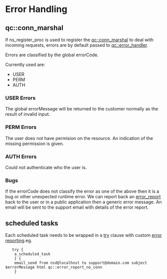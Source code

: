 # Error Handling

## qc::conn_marshal
If ns_register_proc is used to register the [qc::conn_marshal](//qc/proc/qc::conn_marshal) to deal with incoming requests, errors are by default passed to [qc::error_handler](//qc/proc/qc::error_handler).

Errors are classified by the global errorCode.

Currently used are:
* USER
* PERM
* AUTH

### USER Errors
The global errorMessage will be returned to the customer normally as the result of invalid input.

### PERM Errors
The user does not have permision on the resource.
An indication of the missing permission is given.

### AUTH Errors
Could not authenticate who the user is.

### Bugs
If the errorCode does not classify the error as one of the above then it is a bug or other unexpected runtime error.
We can report back an [error_report](//qc/proc/qc::error_report) back to the user or in a public application then a generic error message.
An email will be sent to the support email with details of the error report.

## scheduled tasks

Each scheduled task needs to be wrapped in a [try](/qc/proc/qc::try) clause with custom [error reporting](//qc/proc/qc::error_report_no_conn).eg.
	
	   try {
		a_scheduled_task
	    } {
		email_send from nsd@localhost to support@domain.com subject $errorMessage html qc::error_report_no_conn
	    }
	
